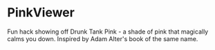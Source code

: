 PinkViewer
==========

Fun hack showing off Drunk Tank Pink - a shade of pink that magically calms you down. Inspired by Adam Alter's book of the same name.

